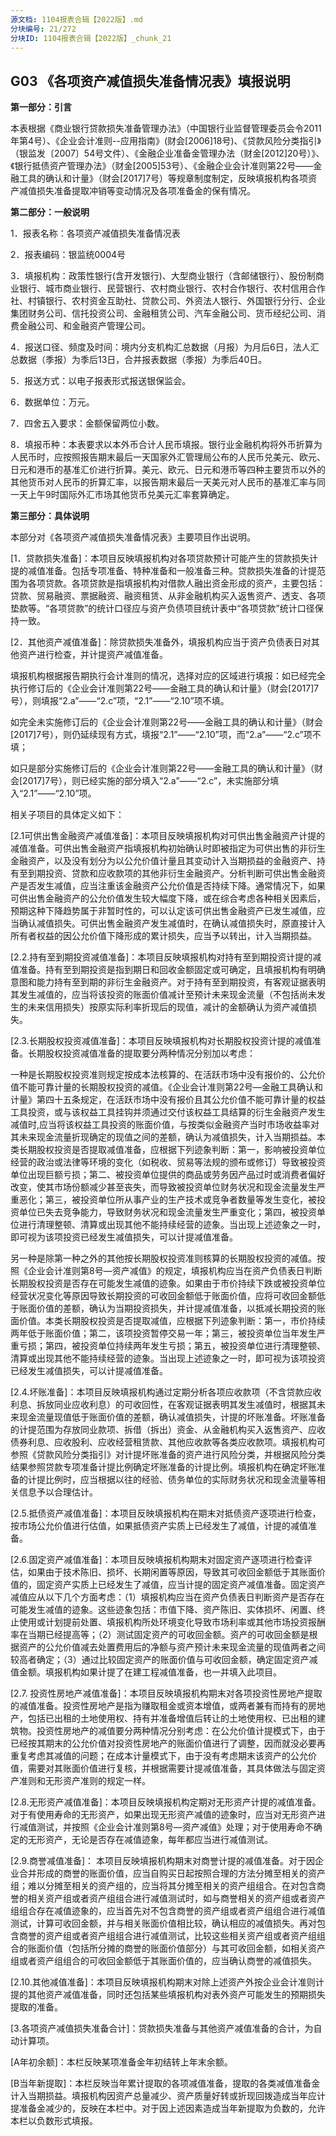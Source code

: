 ```yaml
---
源文档: 1104报表合辑【2022版】.md
分块编号: 21/272
分块ID: 1104报表合辑【2022版】_chunk_21
---
```


## G03 《各项资产减值损失准备情况表》填报说明

**第一部分：引言**

本表根据《商业银行贷款损失准备管理办法》（中国银行业监督管理委员会令2011年第4号）、《企业会计准则--应用指南》(财会[2006]18号)、《贷款风险分类指引》（银监发〔2007〕54号文件）、《金融企业准备金管理办法（财金[2012]20号）》、《银行抵债资产管理办法》（财金[2005]53号）、《金融企业会计准则第22号——金融工具的确认和计量》（财会[2017]7号）等规章制度制定，反映填报机构各项资产减值损失准备提取冲销等变动情况及各项准备金的保有情况。

**第二部分：一般说明**

1．报表名称：各项资产减值损失准备情况表

2．报表编码：银监统0004号

3．填报机构：政策性银行(含开发银行)、大型商业银行（含邮储银行）、股份制商业银行、城市商业银行、民营银行、农村商业银行、农村合作银行、农村信用合作社、村镇银行、农村资金互助社、贷款公司、外资法人银行、外国银行分行、企业集团财务公司、信托投资公司、金融租赁公司、汽车金融公司、货币经纪公司、消费金融公司、和金融资产管理公司。

4．报送口径、频度及时间：境内分支机构汇总数据（月报）为月后6日，法人汇总数据（季报）为季后13日，合并报表数据（季报）为季后40日。

5．报送方式：以电子报表形式报送银保监会。

6．数据单位：万元。

7．四舍五入要求：金额保留两位小数。

8．填报币种：本表要求以本外币合计人民币填报。银行业金融机构将外币折算为人民币时，应按照报告期末最后一天国家外汇管理局公布的人民币兑美元、欧元、日元和港币的基准汇价进行折算。美元、欧元、日元和港币等四种主要货币以外的其他货币对人民币的折算汇率，以报告期末最后一天美元对人民币的基准汇率与同一天上午9时国际外汇市场其他货币兑美元汇率套算确定。

**第三部分：具体说明**

本部分对《各项资产减值损失准备情况表》主要项目作出说明。

[1．贷款损失准备]：本项目反映填报机构对各项贷款预计可能产生的贷款损失计提的减值准备。包括专项准备、特种准备和一般准备三种。贷款损失准备的计提范围为各项贷款。各项贷款是指填报机构对借款人融出资金形成的资产，主要包括：贷款、贸易融资、票据融资、融资租赁、从非金融机构买入返售资产、透支、各项垫款等。“各项贷款”的统计口径应与资产负债项目统计表中“各项贷款”统计口径保持一致。

[2．其他资产减值准备]：除贷款损失准备外，填报机构应当于资产负债表日对其他资产进行检查，并计提资产减值准备。

填报机构根据报告期执行会计准则的情况，选择对应的区域进行填报：如已经完全执行修订后的《企业会计准则第22号——金融工具的确认和计量》（财会[2017]7号），则填报“2.a”——“2.c”项，“2.1”——“2.10”项不填。

如完全未实施修订后的《企业会计准则第22号——金融工具的确认和计量》（财会[2017]7号），则仍延续现有方式，填报“2.1”——“2.10”项，而“2.a”——“2.c”项不填；

如只是部分实施修订后的《企业会计准则第22号——金融工具的确认和计量》（财会[2017]7号），则已经实施的部分填入“2.a”——“2.c”，未实施部分填入“2.1”——“2.10”项。

相关子项目的具体定义如下：

[2.1可供出售金融资产减值准备]：本项目反映填报机构对可供出售金融资产计提的减值准备。可供出售金融资产指填报机构初始确认时即被指定为可供出售的非衍生金融资产，以及没有划分为以公允价值计量且其变动计入当期损益的金融资产、持有至到期投资、贷款和应收款项的其他非衍生金融资产。分析判断可供出售金融资产是否发生减值，应当注重该金融资产公允价值是否持续下降。通常情况下，如果可供出售金融资产的公允价值发生较大幅度下降，或在综合考虑各种相关因素后，预期这种下降趋势属于非暂时性的，可以认定该可供出售金融资产已发生减值，应当确认减值损失。可供出售金融资产发生减值时，在确认减值损失时，原直接计入所有者权益的因公允价值下降形成的累计损失，应当予以转出，计入当期损益。

[2.2.持有至到期投资减值准备]：本项目反映填报机构对持有至到期投资计提的减值准备。持有至到期投资是指到期日和回收金额固定或可确定，且填报机构有明确意图和能力持有至到期的非衍生金融资产。对于持有至到期投资，有客观证据表明其发生减值的，应当将该投资的账面价值减计至预计未来现金流量（不包括尚未发生的未来信用损失）按原实际利率折现后的现值，减计的金额确认为资产减值损失。

[2.3.长期股权投资减值准备]：本项目反映填报机构对长期股权投资计提的减值准备。长期股权投资减值准备的提取要分两种情况分别加以考虑：

一种是长期股权投资准则规定按成本法核算的、在活跃市场中没有报价的、公允价值不能可靠计量的长期股权投资的减值。《企业会计准则第22号—金融工具确认和计量》第四十五条规定，在活跃市场中没有报价且其公允价值不能可靠计量的权益工具投资，或与该权益工具挂钩并须通过交付该权益工具结算的衍生金融资产发生减值时,应当将该权益工具投资的账面价值，与按类似金融资产当时市场收益率对其未来现金流量折现确定的现值之间的差额，确认为减值损失，计入当期损益。本类长期股权投资是否提取减值准备，应根据下列迹象判断：第一，影响被投资单位经营的政治或法律等环境的变化（如税收、贸易等法规的颁布或修订）导致被投资单位出现巨额亏损；第二、被投资单位提供的商品或劳务因产品过时或消费者偏好改变，使其市场份额减少甚至丧失，而导致被投资单位财务状况和现金流量发生严重恶化；第三，被投资单位所从事产业的生产技术或竞争者数量等发生变化，被投资单位已失去竞争能力，导致财务状况和现金流量发生严重变化；第四，被投资单位进行清理整顿、清算或出现其他不能持续经营的迹象。当出现上述迹象之一时，即可视为该项投资已经发生减值损失，可以计提减值准备。

另一种是除第一种之外的其他按长期股权投资准则核算的长期股权投资的减值。按照《企业会计准则第8号—资产减值》的规定，填报机构应当在资产负债表日判断长期股权投资是否存在可能发生减值的迹象。如果由于市价持续下跌或被投资单位经营状况变化等原因导致长期投资的可收回金额低于账面价值，应将可收回金额低于账面价值的差额，确认为当期投资损失，并计提减值准备，以抵减长期投资的账面价值。本类长期股权投资是否提取减值，应根据下列迹象判断：第一，市价持续两年低于账面价值；第二，该项投资暂停交易一年；第三，被投资单位当年发生严重亏损；第四，被投资单位持续两年发生亏损；第五，被投资单位进行清理整顿、清算或出现其他不能持续经营的迹象。当出现上述迹象之一时，即可视为该项投资已经发生减值损失，可以计提减值准备。

[2.4.坏账准备]：本项目反映填报机构通过定期分析各项应收款项（不含贷款应收利息、拆放同业应收利息）的可收回性，在客观证据表明其发生减值时，根据其未来现金流量现值低于账面价值的差额，确认减值损失，计提的坏账准备。坏账准备的计提范围为存放同业款项、拆借（拆出）资金、从金融机构买入返售资产、应收债券利息、应收股利、应收经营租赁款、其他应收款等各类应收款项。填报机构可参照《贷款风险分类指引》对计提坏账准备的资产进行风险分类，并根据风险分类结果参照贷款专项准备计提比例确定坏账准备的计提比例。填报机构在确定坏账准备的计提比例时，应当根据以往的经验、债务单位的实际财务状况和现金流量等相关信息予以合理估计。

[2.5.抵债资产减值准备]：本项目反映填报机构在期末对抵债资产逐项进行检查，按市场公允价值进行估值，如果抵债资产实质上已经发生了减值，计提的减值准备。

[2.6.固定资产减值准备]：本项目反映填报机构期末对固定资产逐项进行检查评估，如果由于技术陈旧、损坏、长期闲置等原因，导致其可收回金额低于其账面价值的，固定资产实质上已经发生了减值，应当计提的固定资产减值准备。固定资产减值应从以下几个方面考虑：（1）填报机构应当在资产负债表日判断资产是否存在可能发生减值的迹象。这些迹象包括：市值下降、资产陈旧、实体损坏、闲置、终止使用或计划提前处置、填报机构所处环境变化导致市场利率或其他市场投资报酬率在当期已经提高等；（2）测试固定资产的可收回金额。资产的可收回金额是根据资产的公允价值减去处置费用后的净额与资产预计未来现金流量的现值两者之间较高者确定；（3）通过比较固定资产的账面价值与可收回金额，确定固定资产减值金额。填报机构如果计提了在建工程减值准备，也一并填入此项目。

[2.7. 投资性房地产减值准备]：本项目反映填报机构期末对各项投资性房地产提取的减值准备。投资性房地产是指为赚取租金或资本增值，或两者兼有而持有的房地产，包括已出租的土地使用权、持有并准备增值后转让的土地使用权、已出租的建筑物。投资性房地产的减值要分两种情况分别考虑：在公允价值计提模式下，由于已经按其期末的公允价值对投资性房地产的账面价值进行了调整，因而就没必要再重复考虑其减值的问题；在成本计量模式下，由于没有考虑期末该资产的公允价值，需要对其账面价值进行复核，并根据需要计提减值准备，其具体做法与固定资产准则和无形资产准则的规定一样。

[2.8.无形资产减值准备]：本项目反映填报机构定期对无形资产计提的减值准备。对于有使用寿命的无形资产，如果出现无形资产减值的迹象时，应当对无形资产进行减值测试，并按照《企业会计准则第8号—资产减值》处理；对于使用寿命不确定的无形资产，无论是否存在减值迹象，每年都应当进行减值测试。

[2.9.商誉减值准备]： 本项目反映填报机构期末对商誉计提的减值准备。对于因企业合并形成的商誉的账面价值，应当自购买日起按照合理的方法分摊至相关的资产组；难以分摊至相关的资产组的，应当将其分摊至相关的资产组组合。在对包含商誉的相关资产组或者资产组组合进行减值测试时，如与商誉相关的资产组或者资产组组合存在减值迹象的，应当首先对不包含商誉的资产组或者资产组组合进行减值测试，计算可收回金额，并与相关账面价值相比较，确认相应的减值损失。再对包含商誉的资产组或者资产组组合进行减值测试，比较这些相关资产组或者资产组组合的账面价值（包括所分摊的商誉的账面价值部分）与其可收回金额，如相关资产组或者资产组组合的可收回金额低于其账面价值的，应当确认商誉的减值损失。

[2.10.其他减值准备]：本项目反映填报机构期末对除上述资产外按企业会计准则计提的其他资产减值准备，同时还包括某些填报机构对表外资产可能发生的预期损失提取的准备。

[2.a以摊余成本计量金融资产的减值准备]:本项目反映填报机构对分类为以摊余成本法计量的金融资产（贷款除外）所计提的减值准备。

[2.b以公允价值计量且其变动计入其他综合收益金融资产的减值准备]: 本项目反映填报机构对分类为以公允价值计量且其变动计入其他综合收益金融资产（贷款除外）所计提的减值准备。

[2.c其他减值准备]:本项目反映填报机构计提的除2.a和2.b以外的其他资产减值准备。应当涵盖修订后的《企业会计准则第22号——金融工具的确认和计量》（财会[2017]7号）中第四十六条（二）、（三）、（四）所规定的项目。

[3.各项资产减值损失准备合计]：贷款损失准备与其他资产减值准备的合计，为自动计算项。

[4.是否实施新会计准则]:如填报机构已经整体实施修订后的《企业会计准则第22号——金融工具的确认和计量》（财会[2017]7号），在4.A项中填1，在4.B和4.C项中填0；如果完全未实施该标准，则在4.C项中填1，在4.A和4.B项中填0；如果填报机构只是部分实施该标准（比如在并表口径下，母公司实行新标准，而子公司实行旧标准），则在4.B项中填1，在4.A和4.C项中填0。

[A年初余额]：本栏反映某项准备金年初结转上年末余额。

[B当年新提取]：本栏反映当年累计提取的各项减值准备，提取的各类减值准备金计入当期损益。填报机构因资产总量减少、资产质量好转或折现回拨造成当年应计提准备金减少的，反映在本栏中。对于因上述因素造成当年新提取为负数的，允许本栏以负数形式填报。
